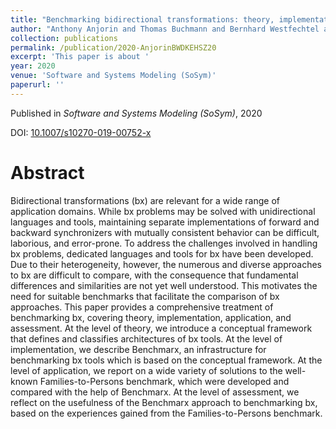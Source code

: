 ```yaml
---
title: "Benchmarking bidirectional transformations: theory, implementation, application, and assessment"
author: "Anthony Anjorin and Thomas Buchmann and Bernhard Westfechtel and Zinovy Diskin and Hsiang-Shang Ko and Romina Eramo and Georg Hinkel and Leila Samimi-Dehkordi and Albert Zündorf"
collection: publications
permalink: /publication/2020-AnjorinBWDKEHSZ20
excerpt: 'This paper is about '
year: 2020
venue: 'Software and Systems Modeling (SoSym)'
paperurl: ''
---
```


Published in *Software and Systems Modeling (SoSym)*, 2020

DOI: [10.1007/s10270-019-00752-x](https://doi.org/10.1007/s10270-019-00752-x)

Abstract
=====

Bidirectional transformations (bx) are relevant for a wide range of application domains. While bx problems may be solved with unidirectional languages and tools, maintaining separate implementations of forward and backward synchronizers with mutually consistent behavior can be difficult, laborious, and error-prone. To address the challenges involved in handling bx problems, dedicated languages and tools for bx have been developed. Due to their heterogeneity, however, the numerous and diverse approaches to bx are difficult to compare, with the consequence that fundamental differences and similarities are not yet well understood. This motivates the need for suitable benchmarks that facilitate the comparison of bx approaches. This paper provides a comprehensive treatment of benchmarking bx, covering theory, implementation, application, and assessment. At the level of theory, we introduce a conceptual framework that defines and classifies architectures of bx tools. At the level of implementation, we describe Benchmarx, an infrastructure for benchmarking bx tools which is based on the conceptual framework. At the level of application, we report on a wide variety of solutions to the well-known Families-to-Persons benchmark, which were developed and compared with the help of Benchmarx. At the level of assessment, we reflect on the usefulness of the Benchmarx approach to benchmarking bx, based on the experiences gained from the Families-to-Persons benchmark.